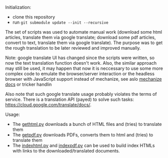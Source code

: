 Initialization:

- clone this repository
- run `git submodule update --init --recursive`

The set of scripts was used to automate manual work (download some html articles, translate them via google translate; download some pdf articles, convert to text, translate them via google translate).
The purpose was to get the rough translation to be later reviewed and improved manually.

Note: google translate UI has changed since the scripts were written, so now the text translation function doesn't work.
Also, the similar approach may still be used, it may happen that now it is neccessary to use some more complex code to emulate the browser/server interaction or the headless browser with JavaScript support instead of mechanize, see aslo [mechanize docs](https://mechanize.readthedocs.io/en/latest/faq.html#jsfaq) or tricker handlin

Also note that such google translate usage probably violates the terms of service.
There is a translation API (payed) to solve such tasks: https://cloud.google.com/translate/docs/.

Usage:

- The [gethtml.py](./gethtml.py) downloads a bunch of HTML files and (tries) to translate them
- The [getpdf.py](./getpdf.py) downloads PDFs, converts them to html and (tries) to translate them
- The [indexhtml.py](./indexhtml.py) and [indexpdf.py](./indexpdf.py) can be used to build index HTMLs with links to the downloaded/translated documents.
